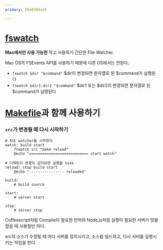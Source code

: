```yaml
---
primary: 59a0304a16

---
```


# [fswatch]

**Mac에서만 사용 가능한** 작고 사용하기 간단한 File Watcher.

Mac OS의 FSEvents API를 사용하기 때문에 다른 OS에서는 안된다.

- `fswatch $dir "$command"` $dir이 변경되면 문자열로 된 $command가 실행된다
- `fswatch $dir1:dir2 "$command"` $dir1 또는 $dir2이 변경되면 문자열로 된 $command가 실행된다

# [Makefile]과 함께 사용하기

### `src`가 변경될 때 다시 시작하기

	# 최초 watcher를 시작한다
	watch: build start
		fswatch src "make reload"
		@echo "=========================== start watch"

	# 디렉토리 변경이 감지되면 실행될 task
	reload: stop build start
		@echo "---------------- reloaded"

	build:
		# build source

	start:
		# server start

	stop:
		# server stop

Coffeescript처럼 Compile이 필요한 언어와 Node.js처럼 실행이 필요한 서버가 맞물렸을 때 사용할만 하다.

src의 소스가 수정될 때 마다 서버를 정지시키고, 소스를 빌드하고, 다시 서버를 실행시키는 작업을 한다.

[fswatch]: https://github.com/alandipert/fswatch
[Makefile]: ../Shell/make.md